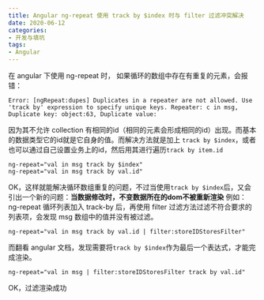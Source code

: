 ```yaml
---
title: Angular ng-repeat 使用 track by $index 时与 filter 过滤冲突解决
date: 2020-06-12
categories:
- 开发与填坑
tags: 
- Angular
---
```


在 angular  下使用 ng-repeat 时， 如果循环的数组中存在有重复的元素，会报错：
```
Error: [ngRepeat:dupes] Duplicates in a repeater are not allowed. Use 'track by' expression to specify unique keys. Repeater: c in msg, Duplicate key: object:63, Duplicate value: 
```
因为其不允许 collection 有相同的id（相同的元素会形成相同的id）出现。而基本的数据类型它的id就是它自身的值。而解决方法就是加上 `track by $index`，或者也可以通过自己设置业务上的id，然后用其进行遍历`track by item.id`
```
ng-repeat="val in msg track by $index"
ng-repeat="val in msg track by val.id"
```
OK，这样就能解决循环数组重复的问题，不过当使用`track by $index`后，又会引出一个新的问题：**当数据修改时，不变数据所在的dom不被重新渲染**
例如：
ng-repeat 循环列表加入 track-by 后，再使用 filter 过滤方法过滤不符合要求的列表项，会发现 msg 数组中的值并没有被过滤。
```
ng-repeat="val in msg track by val.id | filter:storeIDStoresFilter"
```
而翻看 angular 文档，发现需要将`track by $index`作为最后一个表达式，才能完成渲染。
```
ng-repeat="val in msg | filter:storeIDStoresFilter track by val.id"
```
OK，过滤渲染成功

